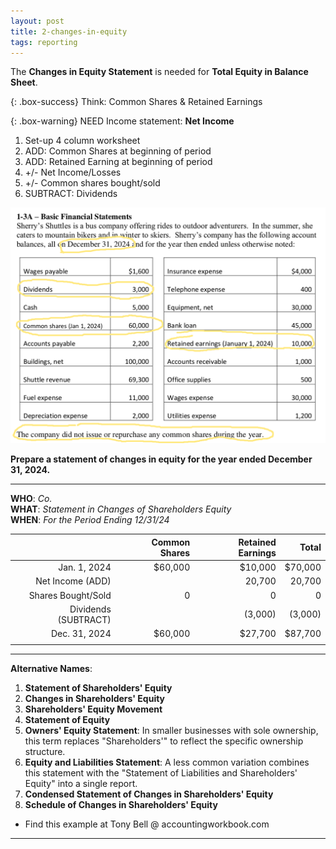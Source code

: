```yaml
---
layout: post
title: 2-changes-in-equity
tags: reporting
---
```


The **Changes in Equity Statement** is needed for **Total Equity in Balance Sheet**.

{: .box-success}
Think: Common Shares & Retained Earnings

{: .box-warning}
NEED Income statement: **Net Income**  
  
1. Set-up 4 column worksheet  
2. ADD: Common Shares at beginning of period  
3. ADD: Retained Earning at beginning of period  
4.  +/- Net Income/Losses  
5.  +/- Common shares bought/sold  
6. SUBTRACT: Dividends  

![Example Income Statement](/assets/tony-bell/equity.numbers.png)

**Prepare a statement of changes in equity for the year ended December 31, 2024.**

---

**WHO**: *Co.*  
**WHAT**: *Statement in Changes of Shareholders Equity*  
**WHEN**: *For the Period Ending 12/31/24*  

|              | Common Shares | Retained Earnings |   Total |
|-------------:|--------------:|------------------:|--------:|
| Jan. 1, 2024 |       $60,000 |           $10,000 | $70,000 |
| Net Income (ADD)|            |            20,700 |  20,700 |
| Shares Bought/Sold |       0 |                 0 |       0 |
| Dividends (SUBTRACT) |        |           (3,000) |  (3,000)|
| Dec. 31, 2024 |       $60,000 |           $27,700 |  $87,700|
|               |               |                   |         |

---

**Alternative Names**:

1. **Statement of Shareholders' Equity**   
2. **Changes in Shareholders' Equity**   
3. **Shareholders' Equity Movement**  
4. **Statement of Equity**   
5. **Owners' Equity Statement**: In smaller businesses with sole ownership, this term replaces "Shareholders'" to reflect the specific ownership structure.   
6. **Equity and Liabilities Statement**: A less common variation combines this statement with the "Statement of Liabilities and Shareholders' Equity" into a single report.   
7. **Condensed Statement of Changes in Shareholders' Equity**   
8. **Schedule of Changes in Shareholders' Equity**   
   
- Find this example at Tony Bell @ accountingworkbook.com

---
